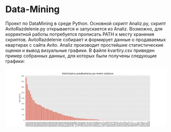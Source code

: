 # Data-Mining
Проект по DataMining в среде Python.
Основной скрипт Analiz.py, скрипт AvitoRazdelenie.py открывается и запускается из Analiz. Возможно, для корректной работы потребуется прописать PATH к месту хранения скриптов. AvitoRazdelenie собирает и формирует данные о продаваемых квартирах с сайта Avito. Analiz производит простейшие статистические оценки и вывод визуальные графики. 
В файле kvartiry.csv приведен пример собранных данных, для которых были получены следующие графики:

![График 1](https://github.com/KonstantinPonamorev/Data-Mining/raw/Ponamorev/Figure_1.png)
